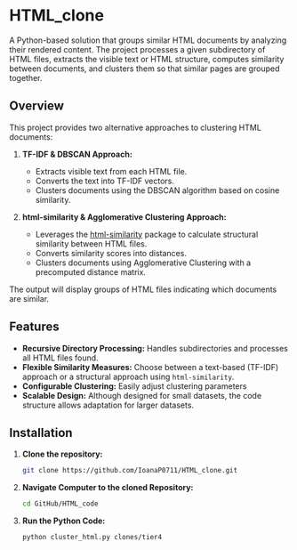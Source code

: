 # HTML_clone
    

A Python-based solution that groups similar HTML documents by analyzing their rendered content. The project processes a given subdirectory of HTML files, extracts the visible text or HTML structure, computes similarity between documents, and clusters them so that similar pages are grouped together.

## Overview

This project provides two alternative approaches to clustering HTML documents:

1. **TF-IDF & DBSCAN Approach:**  
   - Extracts visible text from each HTML file.
   - Converts the text into TF-IDF vectors.
   - Clusters documents using the DBSCAN algorithm based on cosine similarity.

2. **html-similarity & Agglomerative Clustering Approach:**  
   - Leverages the [html-similarity](https://github.com/matiskay/html-similarity) package to calculate structural similarity between HTML files.
   - Converts similarity scores into distances.
   - Clusters documents using Agglomerative Clustering with a precomputed distance matrix.

The output will display groups of HTML files indicating which documents are similar.

## Features

- **Recursive Directory Processing:** Handles subdirectories and processes all HTML files found.
- **Flexible Similarity Measures:** Choose between a text-based (TF-IDF) approach or a structural approach using `html-similarity`.
- **Configurable Clustering:** Easily adjust clustering parameters 
- **Scalable Design:** Although designed for small datasets, the code structure allows adaptation for larger datasets.


## Installation

1. **Clone the repository:**

   ```bash
   git clone https://github.com/IoanaP0711/HTML_clone.git
2. **Navigate Computer to the cloned Repository:**

   ```bash
   cd GitHub/HTML_code

3. **Run the Python Code:**

   ```bash
   python cluster_html.py clones/tier4
